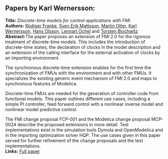 <h2>Papers by Karl Wernersson:</h2>
<p>
<b>Title:</b> <i> Discrete-time models for control applications with FMI </i> <br />
<b>Authors:</b> <a href="../authors/author_73.html">Rüdiger Franke</a>, <a href="../authors/author_175.html">Sven Erik Mattsson</a>, <a href="../authors/author_209.html">Martin Otter</a>, <a href="../authors/author_297.html">Karl Wernersson</a>, <a href="../authors/author_207.html">Hans Olsson</a>, <a href="../authors/author_202.html">Lennart Ochel</a> and <a href="../authors/author_30.html">Torsten Blochwitz</a><br />
<b>Abstract:</b>The paper proposes an extension of FMI 2.0 for the rigorous treatment of discrete-time models. This includes the introduction of discrete-time states, the declaration of clocks in the model description and an extension of the calling interface for the external activation of clocks by an importing environment.

The synchronous discrete-time extension enables for the first time the synchronization of FMUs with the environment and with other FMUs. It specializes the existing generic event mechanism of FMI 2.0 and maps to synchronous features of Modelica.

Discrete-time FMUs are needed for the generation of controller code from functional models. This paper outlines different use cases, including a simple PI controller, feed forward control with a nonlinear inverse model and nonlinear model predictive control.

The FMI change proposal FCP-001 and the Modelica change proposal MCP-0024 describe the proposed extensions in more detail. Test implementations exist in the simulation tools Dymola and OpenModelica and in the importing optimization solver HQP. The use cases given in this paper served for further refinement of the change proposals and the test implementations.<br />
<b>Links:</b> <a href="../submissions/ecp17132507_FrankeMattssonOtterWernerssonOlssonOchelBlochwitz.pdf">Full paper</a></p>